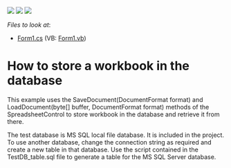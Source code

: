 <!-- default badges list -->
![](https://img.shields.io/endpoint?url=https://codecentral.devexpress.com/api/v1/VersionRange/128613915/13.2.8%2B)
[![](https://img.shields.io/badge/Open_in_DevExpress_Support_Center-FF7200?style=flat-square&logo=DevExpress&logoColor=white)](https://supportcenter.devexpress.com/ticket/details/E5132)
[![](https://img.shields.io/badge/📖_How_to_use_DevExpress_Examples-e9f6fc?style=flat-square)](https://docs.devexpress.com/GeneralInformation/403183)
<!-- default badges end -->
<!-- default file list -->
*Files to look at*:

* [Form1.cs](./CS/SpreadsheetToDatabase/Form1.cs) (VB: [Form1.vb](./VB/SpreadsheetToDatabase/Form1.vb))
<!-- default file list end -->
# How to store a workbook in the database


<p>This example uses the SaveDocument(DocumentFormat format) and LoadDocument(byte[] buffer, DocumentFormat format) methods of the SpreadsheetControl to store workbook in the database and retrieve it from there.</p><p>The test database is MS SQL local file database. It is included in the project.<br />
To use another database, change the connection string as required and create a new table in that database.  Use the script contained in the TestDB_table.sql file  to generate a table for the MS SQL Server database.</p>

<br/>


